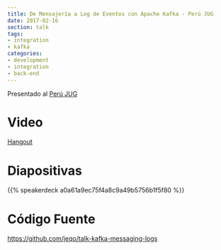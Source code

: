 ```yaml
---
title: De Mensajería a Log de Eventos con Apache Kafka - Perú JUG
date: 2017-02-16
section: talk
tags:
- integration
- kafka
categories:
- development
- integration
- back-end
---
```


Presentado al [Perú JUG](https://twitter.com/perujug/)

<!--more-->

# Video

[Hangout](https://youtu.be/gZCzD5bCdBA)

# Diapositivas

{{% speakerdeck a0a61a9ec75f4a8c9a49b5756b1f5f80 %}}

# Código Fuente

https://github.com/jeqo/talk-kafka-messaging-logs
